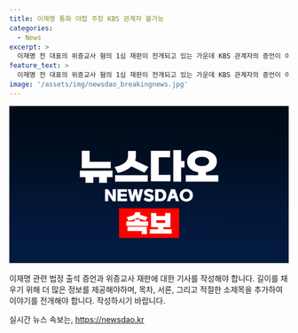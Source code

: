 ```yaml
---
title: 이재명 통화 야합 주장 KBS 관계자 불가능
categories:
  - News
excerpt: >
  이재명 전 대표의 위증교사 혐의 1심 재판이 전개되고 있는 가운데 KBS 관계자의 증언이 이야기의 중심이 되고 있다. 해당 관계자는 이 전 대표 측 주장을 반박하며, 김병량 전 시장과의 야합 주장을 지지했다. 그리고 2002년 검사사칭 사건과 관련된 증언도 포함되어 있으며, 재판 과정에서의 증언들이 이야기의 흥미로운 부분으로 드러나고 있다. 이 모든 것이 이 전 대표에 대한 위증교사 혐의를 뒷받침하며, 2021년 내에 선고가 이뤄질 가능성을 보여주고 있다.
feature_text: >
  이재명 전 대표의 위증교사 혐의 1심 재판이 전개되고 있는 가운데 KBS 관계자의 증언이 이야기의 중심이 되고 있다. 해당 관계자는 이 전 대표 측 주장을 반박하며, 김병량 전 시장과의 야합 주장을 지지했다. 그리고 2002년 검사사칭 사건과 관련된 증언도 포함되어 있으며, 재판 과정에서의 증언들이 이야기의 흥미로운 부분으로 드러나고 있다. 이 모든 것이 이 전 대표에 대한 위증교사 혐의를 뒷받침하며, 2021년 내에 선고가 이뤄질 가능성을 보여주고 있다.
image: '/assets/img/newsdao_breakingnews.jpg'
---
```


<p><img src="/assets/img/newsdao_breakingnews.jpg" alt="firstkoreanews 속보" /></p>

<p>이재명 관련 법정 출석 증언과 위증교사 재판에 대한 기사를 작성해야 합니다. 길이를 채우기 위해 더 많은 정보를 제공해야하며, 목차, 서론, 그리고 적절한 소제목을 추가하여 이야기를 전개해야 합니다. 작성하시기 바랍니다.</p>
실시간 뉴스 속보는, <a href="https://newsdao.kr" rel="dofollow">https://newsdao.kr</a>


